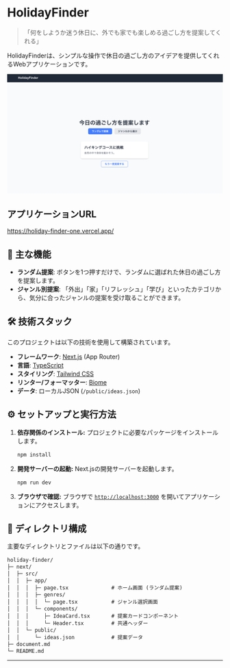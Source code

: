# HolidayFinder

> 「何をしようか迷う休日に、外でも家でも楽しめる過ごし方を提案してくれる」

HolidayFinderは、シンプルな操作で休日の過ごし方のアイデアを提供してくれるWebアプリケーションです。

![イメージ画像](image.png)

## アプリケーションURL
https://holiday-finder-one.vercel.app/

## 🚀 主な機能

- **ランダム提案**: ボタンを1つ押すだけで、ランダムに選ばれた休日の過ごし方を提案します。
- **ジャンル別提案**: 「外出」「家」「リフレッシュ」「学び」といったカテゴリから、気分に合ったジャンルの提案を受け取ることができます。

## 🛠️ 技術スタック

このプロジェクトは以下の技術を使用して構築されています。

- **フレームワーク**: [Next.js](https://nextjs.org/) (App Router)
- **言語**: [TypeScript](https://www.typescriptlang.org/)
- **スタイリング**: [Tailwind CSS](https://tailwindcss.com/)
- **リンター/フォーマッター**: [Biome](https://biomejs.dev/)
- **データ**: ローカルJSON (`/public/ideas.json`)

## ⚙️ セットアップと実行方法

1.  **依存関係のインストール:**
    プロジェクトに必要なパッケージをインストールします。
    ```bash
    npm install
    ```

2.  **開発サーバーの起動:**
    Next.jsの開発サーバーを起動します。
    ```bash
    npm run dev
    ```

3.  **ブラウザで確認:**
    ブラウザで [`http://localhost:3000`](http://localhost:3000) を開いてアプリケーションにアクセスします。

## 📂 ディレクトリ構成

主要なディレクトリとファイルは以下の通りです。

```
holiday-finder/
├─ next/
│  ├─ src/
│  │  ├─ app/
│  │  │  ├─ page.tsx              # ホーム画面 (ランダム提案)
│  │  │  ├─ genres/
│  │  │  │  └─ page.tsx           # ジャンル選択画面
│  │  │  └─ components/
│  │  │     ├─ IdeaCard.tsx       # 提案カードコンポーネント
│  │  │     └─ Header.tsx         # 共通ヘッダー
│  │  └─ public/
│  │     └─ ideas.json            # 提案データ
├─ document.md
└─ README.md
```

---
